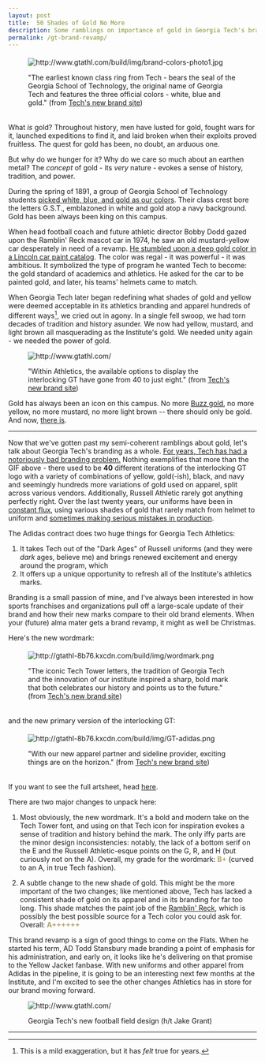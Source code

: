 ```yaml
---
layout: post
title:  50 Shades of Gold No More
description: Some ramblings on importance of gold in Georgia Tech's branding and GTAA's new branding.
permalink: /gt-brand-revamp/
---
```


<figure style="padding-top:5px;padding-bottom:5px;">
  <img style="display:block;margin-left:auto;margin-right:auto;" src="{{ site.baseurl }}/assets/images/gt-class-ring-1894.jpg" alt="http://www.gtathl.com/build/img/brand-colors-photo1.jpg"/>
  <p class="caption">"The earliest known class ring from Tech - bears the seal of the Georgia School of Technology, the original name of Georgia Tech and features the three official colors - white, blue and gold." (from <a href="http://www.gtathl.com/">Tech's new brand site</a>)</p>
</figure>

What *is* gold? Throughout history, men have lusted for gold, fought wars for it, launched expeditions to find it, and laid broken when their exploits proved fruitless. The quest for gold has been, no doubt, an arduous one.

But why do we hunger for it? Why do we care so much about an earthen metal? The _concept_ of gold - its _very_ nature - evokes a sense of history, tradition, and power.

During the spring of 1891, a group of Georgia School of Technology students [picked white, blue, and gold as our colors](http://gtathl-8b76.kxcdn.com/build/img/newspaper.jpg). Their class crest bore the letters G.S.T., emblazoned in white and gold atop a navy background. Gold has been always been king on this campus.

When head football coach and future athletic director Bobby Dodd gazed upon the Ramblin' Reck mascot car in 1974, he saw an old mustard-yellow car desperately in need of a revamp. [He stumbled upon a deep gold color in a Lincoln car paint catalog](https://ramblinreckclub.github.io/reckhistory/1970s/). The color was regal - it was powerful - it was ambitious. It symbolized the type of program he wanted Tech to become: the gold standard of academics and athletics. He asked for the car to be painted gold, and later, his teams' helmets came to match.

When Georgia Tech later began redefining what shades of gold and yellow were deemed acceptable in its athletics branding and apparel hundreds of different ways[^1], we cried out in agony. In a single fell swoop, we had torn decades of tradition and history asunder. We now had yellow, mustard, and light brown all masquerading as the Institute's gold. We needed unity again - we needed the power of gold.

<figure>
  <img style="display:block;margin-left:auto;margin-right:auto;" src="http://gtathl-8b76.kxcdn.com/build/img/logo-section.gif" alt="http://www.gtathl.com/"/>
  <p class="caption">"Within Athletics, the available options to display the interlocking GT have gone from 40 to just eight." (from <a href="http://www.gtathl.com/">Tech's new brand site</a>)</p>
</figure>

Gold has always been an icon on this campus. No more [Buzz gold](http://www.comm.gatech.edu/sites/comm.gatech.edu/files/images/swatch_ebb211_buzz_gold.png), no more yellow, no more mustard, no more light brown -- there should only be gold.  And now, [there is](http://www.gtathl.com/).

---

Now that we've gotten past my semi-coherent ramblings about gold, let's talk about Georgia Tech's branding as a whole. [For years, Tech has had a notoriously bad branding problem.](https://www.fromtherumbleseat.com/2016/8/13/11946060/georgia-tech-poor-branding-damages-recruiting-efforts-russell-athletic-under-armour-nike-adidas) Nothing exemplifies that more than the GIF above - there used to be **40** different iterations of the interlocking GT logo with a variety of combinations of yellow, gold(-ish), black, and navy and seemingly hundreds more variations of gold used on apparel, split across various vendors. Additionally, Russell Athletic rarely got anything perfectly right. Over the last twenty years, our uniforms have been in [constant flux](https://www.ajc.com/sports/college/georgia-tech-uniform-evolution/E08MbboXeoAGTKxDOaUo6L/#1), using various shades of gold that rarely match from helmet to uniform and [sometimes making serious mistakes in production](https://uni-watch.com/2013/09/27/inconsistent-striping-on-georgia-tech-throwback-jerseys/).

The Adidas contract does two huge things for Georgia Tech Athletics:
1. It takes Tech out of the "Dark Ages" of Russell uniforms (and they were *dark* ages, believe me) and brings renewed excitement and energy around the program, which
2. It offers up a unique opportunity to refresh all of the Institute's athletics marks.

Branding is a small passion of mine, and I've always been interested in how sports franchises and organizations pull off a large-scale update of their brand and how their new marks compare to their old brand elements. When your (future) alma mater gets a brand revamp, it might as well be Christmas.

Here's the new wordmark:
<figure style="padding-top:5px;padding-bottom:5px;">
  <img style="display:block;margin-left:auto;margin-right:auto;" src="{{ site.baseurl }}/assets/images/gold-gt-wordmark-new.png" alt="http://gtathl-8b76.kxcdn.com/build/img/wordmark.png"/>
  <p class="caption">"The iconic Tech Tower letters, the tradition of Georgia Tech and the innovation of our institute inspired a sharp, bold mark that both celebrates our history and points us to the future." (from <a href="http://www.gtathl.com/">Tech's new brand site</a>)</p>
</figure>

and the new primary version of the interlocking GT:
<figure style="padding-top:5px;padding-bottom:5px;">
  <img style="display:block;margin-left:auto;margin-right:auto;" src="{{ site.baseurl }}/assets/images/gt-adidas-gold.png" alt="http://gtathl-8b76.kxcdn.com/build/img/GT-adidas.png"/>
  <p class="caption">"With our new apparel partner and sideline provider, exciting things are on the horizon." (from <a href="http://www.gtathl.com/">Tech's new brand site</a>)</p>
</figure>

If you want to see the full artsheet, head [here](http://www.gtathl.com/build/img/georgiatech_athletic_wordmark.pdf).

There are two major changes to unpack here:
1. Most obviously, the new wordmark. It's a bold and modern take on the Tech Tower font, and using on that Tech icon for inspiration evokes a sense of tradition and history behind the mark. The only iffy parts are the minor design inconsistencies: notably, the lack of a bottom serif on the E and the Russell Athletic-esque points on the G, R, and H (but curiously not on the A). Overall, my grade for the wordmark: <span style="color:#B3A369"><b>B+</b></span> (curved to an A, in true Tech fashion).

2. A subtle change to the new shade of gold. This might be the more important of the two changes; like mentioned above, Tech has lacked a consistent shade of gold on its apparel and in its branding for far too long. This shade matches the paint job of the [Ramblin' Reck](http://www.gtathl.com/build/img/brand-colors-photo2.png), which is possibly the best possible source for a Tech color you could ask for. Overall: <span style="color:#B3A369"><b>A++++++</b></span>

This brand revamp is a sign of good things to come on the Flats. When he started his term, AD Todd Stansbury made branding a point of emphasis for his administration, and early on, it looks like he's delivering on that promise to the Yellow Jacket fanbase. With new uniforms and other apparel from Adidas in the pipeline, it is going to be an interesting next few months at the Institute, and I'm excited to see the other changes Athletics has in store for our brand moving forward.

<figure>
  <img style="display:block;margin-left:auto;margin-right:auto;" src="{{ site.baseurl }}/assets/images/gt-field-pano.jpg" alt="http://www.gtathl.com/"/>
  <p class="caption">Georgia Tech's new football field design (h/t Jake Grant)</p>
</figure>

---
[^1]: This is a mild exaggeration, but it has _felt_ true for years.
